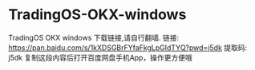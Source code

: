 # TradingOS-OKX-windows
TradingOS OKX windows
下载链接,请自行翻墙.
链接: https://pan.baidu.com/s/1kXDSGBrFYfaFkgLpGIdTYQ?pwd=j5dk 提取码: j5dk 复制这段内容后打开百度网盘手机App，操作更方便哦
